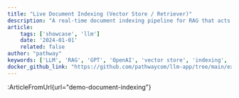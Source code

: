 ```yaml
---
title: "Live Document Indexing (Vector Store / Retriever)"
description: "A real-time document indexing pipeline for RAG that acts as a vector store service. It performs live indexing on your documents (PDF, DOCX,...) from a connected data source (files, Google Drive, Sharepoint,...). It can be used with any frontend, or integrated as a retriever backend for a Langchain or Llamaindex application."
article:
    tags: ['showcase', 'llm']
    date: '2024-01-01'
    related: false
author: "pathway"
keywords: ['LLM', 'RAG', 'GPT', 'OpenAI', 'vector store', 'indexing', 'SharePoint', 'Google Drive', 'Gdrive', 'docker', 'yaml']
docker_github_link: "https://github.com/pathwaycom/llm-app/tree/main/examples/pipelines/demo-document-indexing"
---
```


:ArticleFromUrl{url="demo-document-indexing"}
